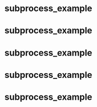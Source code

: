 # subprocess_example
# subprocess_example
# subprocess_example
# subprocess_example
# subprocess_example
